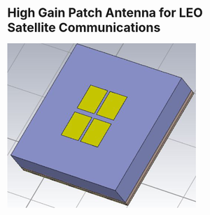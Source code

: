 # High Gain Patch Antenna for LEO Satellite Communications
![alt text](https://raw.githubusercontent.com/Yates1011/High-Gain-Flat-Panel-Antenna-for-LEO-Communications/main/Antenna.png)
